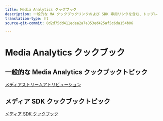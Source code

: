 ```yaml
---
title: Media Analytics クックブック
description: 一般的な MA クックブックリンクおよび SDK 専用リンクを含む、トップレベルクックブックページです。
translation-type: ht
source-git-commit: 0d2d75dd411edea2a7a853ed425af5c6da154b06

---
```



# Media Analytics クックブック

## 一般的な Media Analytics クックブックトピック

[メディアストリームアトリビューション](/help/media-analytics-cookbook/media-dimensions.md)

## メディア SDK クックブックトピック

[メディア SDK クックブック](/help/sdk-implement/cookbook/sdk-cookbook-overview.md)

